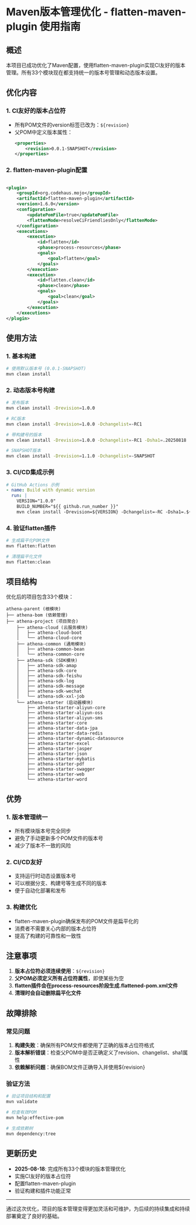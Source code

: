 # Maven版本管理优化 - flatten-maven-plugin 使用指南

## 概述

本项目已成功优化了Maven配置，使用flatten-maven-plugin实现CI友好的版本管理。所有33个模块现在都支持统一的版本号管理和动态版本设置。

## 优化内容

### 1. CI友好的版本占位符

- 所有POM文件的version标签已改为：`${revision}`
- 父POM中定义版本属性：
  ```xml
  <properties>
      <revision>0.0.1-SNAPSHOT</revision>
  </properties>
  ```

### 2. flatten-maven-plugin配置

```xml

<plugin>
    <groupId>org.codehaus.mojo</groupId>
    <artifactId>flatten-maven-plugin</artifactId>
    <version>1.6.0</version>
    <configuration>
        <updatePomFile>true</updatePomFile>
        <flattenMode>resolveCiFriendliesOnly</flattenMode>
    </configuration>
    <executions>
        <execution>
            <id>flatten</id>
            <phase>process-resources</phase>
            <goals>
                <goal>flatten</goal>
            </goals>
        </execution>
        <execution>
            <id>flatten.clean</id>
            <phase>clean</phase>
            <goals>
                <goal>clean</goal>
            </goals>
        </execution>
    </executions>
</plugin>
```

## 使用方法

### 1. 基本构建

```bash
# 使用默认版本号 (0.0.1-SNAPSHOT)
mvn clean install
```

### 2. 动态版本号构建

```bash
# 发布版本
mvn clean install -Drevision=1.0.0

# RC版本
mvn clean install -Drevision=1.0.0 -Dchangelist=-RC1

# 带构建号的版本
mvn clean install -Drevision=1.0.0 -Dchangelist=-RC1 -Dsha1=.20250818

# SNAPSHOT版本
mvn clean install -Drevision=1.1.0 -Dchangelist=-SNAPSHOT
```

### 3. CI/CD集成示例

```yaml
# GitHub Actions 示例
- name: Build with dynamic version
  run: |
    VERSION="1.0.0"
    BUILD_NUMBER="${{ github.run_number }}"
    mvn clean install -Drevision=${VERSION} -Dchangelist=-RC -Dsha1=.${BUILD_NUMBER}
```

### 4. 验证flatten插件

```bash
# 生成扁平化POM文件
mvn flatten:flatten

# 清理扁平化文件
mvn flatten:clean
```

## 项目结构

优化后的项目包含33个模块：

```
athena-parent (根模块)
├── athena-bom (依赖管理)
├── athena-project (项目聚合)
    ├── athena-cloud (云服务模块)
    │   ├── athena-cloud-boot
    │   └── athena-cloud-core
    ├── athena-common (通用模块)
    │   ├── athena-common-bean
    │   └── athena-common-core
    ├── athena-sdk (SDK模块)
    │   ├── athena-sdk-amap
    │   ├── athena-sdk-core
    │   ├── athena-sdk-feishu
    │   ├── athena-sdk-log
    │   ├── athena-sdk-message
    │   ├── athena-sdk-wechat
    │   └── athena-sdk-xxl-job
    └── athena-starter (启动器模块)
        ├── athena-starter-aliyun-core
        ├── athena-starter-aliyun-oss
        ├── athena-starter-aliyun-sms
        ├── athena-starter-core
        ├── athena-starter-data-jpa
        ├── athena-starter-data-redis
        ├── athena-starter-dynamic-datasource
        ├── athena-starter-excel
        ├── athena-starter-jasper
        ├── athena-starter-json
        ├── athena-starter-mybatis
        ├── athena-starter-pdf
        ├── athena-starter-swagger
        ├── athena-starter-web
        └── athena-starter-word
```

## 优势

### 1. 版本管理统一

- 所有模块版本号完全同步
- 避免了手动更新多个POM文件的版本号
- 减少了版本不一致的风险

### 2. CI/CD友好

- 支持运行时动态设置版本号
- 可以根据分支、构建号等生成不同的版本
- 便于自动化部署和发布

### 3. 构建优化

- flatten-maven-plugin确保发布的POM文件是扁平化的
- 消费者不需要关心内部的版本占位符
- 提高了构建的可靠性和一致性

## 注意事项

1. **版本占位符必须连续使用**：`${revision}`
2. **父POM必须定义所有占位符属性**，即使某些为空
3. **flatten插件会在process-resources阶段生成.flattened-pom.xml文件**
4. **清理时会自动删除扁平化文件**

## 故障排除

### 常见问题

1. **构建失败**：确保所有POM文件都使用了正确的版本占位符格式
2. **版本解析错误**：检查父POM中是否正确定义了revision、changelist、sha1属性
3. **依赖解析问题**：确保BOM文件正确导入并使用${revision}

### 验证方法

```bash
# 验证项目结构和配置
mvn validate

# 检查有效POM
mvn help:effective-pom

# 生成依赖树
mvn dependency:tree
```

## 更新历史

- **2025-08-18**: 完成所有33个模块的版本管理优化
- 实施CI友好的版本占位符
- 配置flatten-maven-plugin
- 验证构建和插件功能正常

---

通过这次优化，项目的版本管理变得更加灵活和可维护，为后续的持续集成和持续部署奠定了良好的基础。
